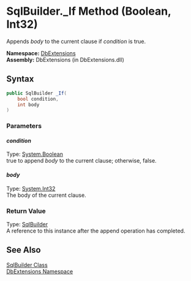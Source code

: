 SqlBuilder._If Method (Boolean, Int32)
======================================
Appends *body* to the current clause if *condition* is true.

**Namespace:** [DbExtensions][1]  
**Assembly:** DbExtensions (in DbExtensions.dll)

Syntax
------

```csharp
public SqlBuilder _If(
	bool condition,
	int body
)
```

### Parameters

#### *condition*
Type: [System.Boolean][2]  
true to append *body* to the current clause; otherwise, false.

#### *body*
Type: [System.Int32][3]  
The body of the current clause.

### Return Value
Type: [SqlBuilder][4]  
A reference to this instance after the append operation has completed.

See Also
--------
[SqlBuilder Class][4]  
[DbExtensions Namespace][1]  

[1]: ../README.md
[2]: http://msdn.microsoft.com/en-us/library/a28wyd50
[3]: http://msdn.microsoft.com/en-us/library/td2s409d
[4]: README.md